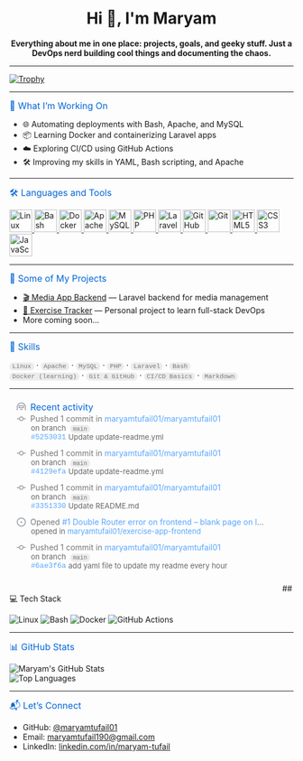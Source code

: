 <h1 align="center">Hi 👋, I'm Maryam </h1>

<p align="center">
 <b> Everything about me in one place: projects, goals, and geeky stuff. Just a DevOps nerd building cool things and documenting the chaos.</b>
</p>

<hr>

[![Trophy](https://github-profile-trophy.vercel.app/?username=maryamtufail01&theme=onedark&margin-w=10&margin-h=10&row=1&column=7)](https://github.com/ryo-ma/github-profile-trophy)

---

## 🚀 What I’m Working On

- 🌐 Automating deployments with Bash, Apache, and MySQL  
- 📦 Learning Docker and containerizing Laravel apps  
- ☁️ Exploring CI/CD using GitHub Actions  
- 🛠️ Improving my skills in YAML, Bash scripting, and Apache  

---

## 🛠 Languages and Tools

<p align="left">
  <a href="https://www.linux.org/" target="_blank">
    <img src="https://cdn.jsdelivr.net/gh/devicons/devicon/icons/linux/linux-original.svg" height="40" alt="Linux" />
  </a>
  <a href="https://www.gnu.org/software/bash/" target="_blank">
    <img src="https://cdn.jsdelivr.net/gh/devicons/devicon/icons/bash/bash-original.svg" height="40" alt="Bash" />
  </a>
  <a href="https://www.docker.com/" target="_blank">
    <img src="https://cdn.jsdelivr.net/gh/devicons/devicon/icons/docker/docker-original.svg" height="40" alt="Docker" />
  </a>
  <a href="https://httpd.apache.org/" target="_blank">
    <img src="https://cdn.jsdelivr.net/gh/devicons/devicon/icons/apache/apache-original.svg" height="40" alt="Apache" />
  </a>
  <a href="https://www.mysql.com/" target="_blank">
    <img src="https://cdn.jsdelivr.net/gh/devicons/devicon/icons/mysql/mysql-original.svg" height="40" alt="MySQL" />
  </a>
  <a href="https://www.php.net/" target="_blank">
    <img src="https://cdn.jsdelivr.net/gh/devicons/devicon/icons/php/php-original.svg" height="40" alt="PHP" />
  </a>
  <a href="https://laravel.com/" target="_blank">
    <img src="https://cdn.jsdelivr.net/gh/devicons/devicon/icons/laravel/laravel-plain.svg" height="40" alt="Laravel" />
  </a>
  <a href="https://github.com/features/actions" target="_blank">
    <img src="https://cdn.jsdelivr.net/gh/devicons/devicon/icons/github/github-original.svg" height="40" alt="GitHub" />
  </a>
  <a href="https://git-scm.com/" target="_blank">
    <img src="https://cdn.jsdelivr.net/gh/devicons/devicon/icons/git/git-original.svg" height="40" alt="Git" />
  </a>
  <a href="https://www.w3.org/html/" target="_blank">
    <img src="https://cdn.jsdelivr.net/gh/devicons/devicon/icons/html5/html5-original.svg" height="40" alt="HTML5" />
  </a>
  <a href="https://www.w3.org/Style/CSS/" target="_blank">
    <img src="https://cdn.jsdelivr.net/gh/devicons/devicon/icons/css3/css3-original.svg" height="40" alt="CSS3" />
  </a>
  <a href="https://developer.mozilla.org/en-US/docs/Web/JavaScript" target="_blank">
    <img src="https://cdn.jsdelivr.net/gh/devicons/devicon/icons/javascript/javascript-original.svg" height="40" alt="JavaScript" />
  </a>
</p>


---

## 📂 Some of My Projects

- [🎬 Media App Backend](https://github.com/maryam12144/media-app-backend) — Laravel backend for media management  
- [🌱 Exercise Tracker](https://github.com/maryamtufail01/exercise-app-backend) — Personal project to learn full-stack DevOps  
- More coming soon...

---

## 🧰 Skills

`Linux` · `Apache` · `MySQL` · `PHP` · `Laravel` · `Bash`  
`Docker (learning)` · `Git & GitHub` · `CI/CD Basics` · `Markdown`

---

<!--COMMITS-->
<svg xmlns="http://www.w3.org/2000/svg" width="480" height="345" class="">
    <defs>
        <style/>
    </defs>
    <style>@keyframes animation-gauge{0%{stroke-dasharray:0 329}}@keyframes animation-rainbow{0%,to{color:#7f00ff;fill:#7f00ff}14%{color:#a933ff;fill:#a933ff}29%{color:#007fff;fill:#007fff}43%{color:#00ff7f;fill:#00ff7f}57%{color:#ff0;fill:#ff0}71%{color:#ff7f00;fill:#ff7f00}86%{color:red;fill:red}}svg{font-family:-apple-system,BlinkMacSystemFont,Segoe UI,Helvetica,Arial,sans-serif,Apple Color Emoji,Segoe UI Emoji;font-size:14px;color:#777}h2{margin:8px 0 2px;padding:0;color:#0366d6;font-weight:400;font-size:16px}h2 svg{fill:currentColor}section&gt;.field{margin-left:5px;margin-right:5px}.field{display:flex;align-items:center;margin-bottom:2px;white-space:nowrap}.field svg{margin:0 8px;fill:#959da5;flex-shrink:0}.field.error{color:#cb2431}.field.error svg{fill:#cb2431}.row{display:flex;flex-wrap:wrap}.row section{flex:1 1 0}#metrics-end,.fill-width{width:100%}.activity{margin-bottom:12px}.activity .field{width:100%;overflow:hidden;text-overflow:ellipsis;max-width:450px;white-space:nowrap;margin-bottom:0}.activity .field .content{flex-grow:1;text-overflow:ellipsis;overflow:hidden}.activity .commit .sha,.activity .issue,.activity .repo{display:inline;color:#58a6ff}.activity .code,span.code{background-color:#7777771f;padding:1px 5px;font-size:80%;border-radius:6px;color:#777;font-family:SFMono-Regular,Consolas,Liberation Mono,Menlo,monospace;margin:0 4px -3px}.activity .details{padding-left:38px;display:flex;flex-direction:column;font-size:13px;color:#666}.activity .commit{display:flex;align-items:center}.activity .commit .sha,code{font-family:SFMono-Regular,Consolas,Liberation Mono,Menlo,monospace}.activity .commit .sha{margin-right:4px}.activity .commit .message{overflow:hidden;text-overflow:ellipsis;width:360px;white-space:nowrap}code{background-color:#7777771f;display:inline-block;border-radius:6px;color:#777;padding:1px 5px;font-size:80%}:root{--color-calendar-graph-day-bg:#ebedf0;--color-calendar-graph-day-border:rgba(27,31,35,0.06);--color-calendar-graph-day-L1-bg:#9be9a8;--color-calendar-graph-day-L2-bg:#40c463;--color-calendar-graph-day-L3-bg:#30a14e;--color-calendar-graph-day-L4-bg:#216e39;--color-calendar-halloween-graph-day-L1-bg:#ffee4a;--color-calendar-halloween-graph-day-L2-bg:#ffc501;--color-calendar-halloween-graph-day-L3-bg:#fe9600;--color-calendar-halloween-graph-day-L4-bg:#03001c;--color-calendar-winter-graph-day-L1-bg:#0a3069;--color-calendar-winter-graph-day-L2-bg:#0969da;--color-calendar-winter-graph-day-L3-bg:#54aeff;--color-calendar-winter-graph-day-L4-bg:#b6e3ff;--color-calendar-graph-day-L4-border:rgba(27,31,35,0.06);--color-calendar-graph-day-L3-border:rgba(27,31,35,0.06);--color-calendar-graph-day-L2-border:rgba(27,31,35,0.06);--color-calendar-graph-day-L1-border:rgba(27,31,35,0.06)}</style>
    <style/>
    <foreignObject x="0" y="0" width="100%" height="100%">
        <div xmlns="http://www.w3.org/1999/xhtml" xmlns:xlink="http://www.w3.org/1999/xlink" class="items-wrapper">
            <section>
                <h2 class="field">
                    <svg xmlns="http://www.w3.org/2000/svg" viewBox="0 0 16 16" width="16" height="16">
                        <path fill-rule="evenodd" d="M0 8a8 8 0 1116 0v5.25a.75.75 0 01-1.5 0V8a6.5 6.5 0 10-13 0v5.25a.75.75 0 01-1.5 0V8zm5.5 4.25a.75.75 0 01.75-.75h3.5a.75.75 0 010 1.5h-3.5a.75.75 0 01-.75-.75zM3 6.75C3 5.784 3.784 5 4.75 5h6.5c.966 0 1.75.784 1.75 1.75v1.5A1.75 1.75 0 0111.25 10h-6.5A1.75 1.75 0 013 8.25v-1.5zm1.47-.53a.75.75 0 011.06 0l.97.97.97-.97a.75.75 0 011.06 0l.97.97.97-.97a.75.75 0 111.06 1.06l-1.5 1.5a.75.75 0 01-1.06 0L8 7.81l-.97.97a.75.75 0 01-1.06 0l-1.5-1.5a.75.75 0 010-1.06z"/>
                    </svg>
                    Recent activity
                </h2>
                <div class="row">
                    <section>
                        <div class="row fill-width">
                            <section class="activity">
                                <div class="field">
                                    <svg xmlns="http://www.w3.org/2000/svg" viewBox="0 0 16 16" width="16" height="16">
                                        <path fill-rule="evenodd" d="M10.5 7.75a2.5 2.5 0 11-5 0 2.5 2.5 0 015 0zm1.43.75a4.002 4.002 0 01-7.86 0H.75a.75.75 0 110-1.5h3.32a4.001 4.001 0 017.86 0h3.32a.75.75 0 110 1.5h-3.32z"/>
                                    </svg>
                                    <div class="content">
                                        Pushed 1 commit in
                                        <span class="repo">maryamtufail01/maryamtufail01</span>
                                    </div>
                                </div>
                                <div class="details">
                                    <div>on branch <span class="code">main</span></div>
                                    <div class="commit">
                                        <div class="sha">#5253031</div>
                                        <div class="message">Update update-readme.yml</div>
                                    </div>
                                </div>
                            </section>
                        </div>
                        <div class="row fill-width">
                            <section class="activity">
                                <div class="field">
                                    <svg xmlns="http://www.w3.org/2000/svg" viewBox="0 0 16 16" width="16" height="16">
                                        <path fill-rule="evenodd" d="M10.5 7.75a2.5 2.5 0 11-5 0 2.5 2.5 0 015 0zm1.43.75a4.002 4.002 0 01-7.86 0H.75a.75.75 0 110-1.5h3.32a4.001 4.001 0 017.86 0h3.32a.75.75 0 110 1.5h-3.32z"/>
                                    </svg>
                                    <div class="content">
                                        Pushed 1 commit in
                                        <span class="repo">maryamtufail01/maryamtufail01</span>
                                    </div>
                                </div>
                                <div class="details">
                                    <div>on branch <span class="code">main</span></div>
                                    <div class="commit">
                                        <div class="sha">#4129efa</div>
                                        <div class="message">Update update-readme.yml</div>
                                    </div>
                                </div>
                            </section>
                        </div>
                        <div class="row fill-width">
                            <section class="activity">
                                <div class="field">
                                    <svg xmlns="http://www.w3.org/2000/svg" viewBox="0 0 16 16" width="16" height="16">
                                        <path fill-rule="evenodd" d="M10.5 7.75a2.5 2.5 0 11-5 0 2.5 2.5 0 015 0zm1.43.75a4.002 4.002 0 01-7.86 0H.75a.75.75 0 110-1.5h3.32a4.001 4.001 0 017.86 0h3.32a.75.75 0 110 1.5h-3.32z"/>
                                    </svg>
                                    <div class="content">
                                        Pushed 1 commit in
                                        <span class="repo">maryamtufail01/maryamtufail01</span>
                                    </div>
                                </div>
                                <div class="details">
                                    <div>on branch <span class="code">main</span></div>
                                    <div class="commit">
                                        <div class="sha">#3351330</div>
                                        <div class="message">Update README.md</div>
                                    </div>
                                </div>
                            </section>
                        </div>
                        <div class="row fill-width">
                            <section class="activity">
                                <div class="field">
                                    <svg xmlns="http://www.w3.org/2000/svg" viewBox="0 0 16 16" width="16" height="16">
                                        <path d="M8 9.5a1.5 1.5 0 100-3 1.5 1.5 0 000 3z"/>
                                        <path fill-rule="evenodd" d="M8 0a8 8 0 100 16A8 8 0 008 0zM1.5 8a6.5 6.5 0 1113 0 6.5 6.5 0 01-13 0z"/>
                                    </svg>
                                    <div class="content">
                                        Opened
                                        <span class="issue">#1 Double Router error on frontend – blank page on load</span>
                                    </div>
                                </div>
                                <div class="details">
                                    <div>opened  in <span class="repo">maryamtufail01/exercise-app-frontend</span></div>
                                </div>
                            </section>
                        </div>
                        <div class="row fill-width">
                            <section class="activity">
                                <div class="field">
                                    <svg xmlns="http://www.w3.org/2000/svg" viewBox="0 0 16 16" width="16" height="16">
                                        <path fill-rule="evenodd" d="M10.5 7.75a2.5 2.5 0 11-5 0 2.5 2.5 0 015 0zm1.43.75a4.002 4.002 0 01-7.86 0H.75a.75.75 0 110-1.5h3.32a4.001 4.001 0 017.86 0h3.32a.75.75 0 110 1.5h-3.32z"/>
                                    </svg>
                                    <div class="content">
                                        Pushed 1 commit in
                                        <span class="repo">maryamtufail01/maryamtufail01</span>
                                    </div>
                                </div>
                                <div class="details">
                                    <div>on branch <span class="code">main</span></div>
                                    <div class="commit">
                                        <div class="sha">#6ae3f6a</div>
                                        <div class="message">add yaml file to update my readme every hour</div>
                                    </div>
                                </div>
                            </section>
                        </div>
                    </section>
                </div>
            </section>
        </div>
        <div xmlns="http://www.w3.org/1999/xhtml" id="metrics-end"></div>
    </foreignObject>
</svg>
## 💻 Tech Stack

![Linux](https://img.shields.io/badge/Linux-%23007ACC?style=flat&logo=linux&logoColor=white)
![Bash](https://img.shields.io/badge/Bash-%23121011?style=flat&logo=gnu-bash&logoColor=white)
![Docker](https://img.shields.io/badge/Docker-2496ED?style=flat&logo=docker&logoColor=white)
![GitHub Actions](https://img.shields.io/badge/GitHub%20Actions-%232671E5?style=flat&logo=github-actions&logoColor=white)

---

## 📊 GitHub Stats

![Maryam's GitHub Stats](https://github-readme-stats.vercel.app/api?username=maryamtufail01&show_icons=true&theme=tokyonight&hide_title=true)  
![Top Languages](https://github-readme-stats.vercel.app/api/top-langs/?username=maryamtufail01&layout=compact&theme=tokyonight&langs_count=6)

---

## 📬 Let’s Connect

- GitHub: [@maryamtufail01](https://github.com/maryamtufail01)  
- Email: maryamtufail190@gmail.com  
- LinkedIn: [linkedin.com/in/maryam-tufail](https://www.linkedin.com/in/maryam-tufail)
